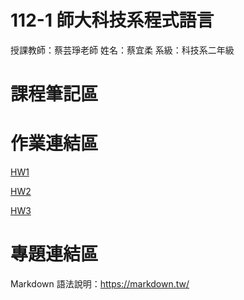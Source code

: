 # 112-1 師大科技系程式語言

授課教師：蔡芸琤老師
姓名：蔡宜柔
系級：科技系二年級

# 課程筆記區


# 作業連結區
[HW1](https://nbviewer.org/github/yerou16/yerou/blob/main/HW1.ipynb)

[HW2](https://github.com/yerou16/yerou/blob/main/HW2.ipynb)

[HW3](https://github.com/yerou16/yerou/blob/main/HW3.ipynb)



# 專題連結區
Markdown 語法說明：https://markdown.tw/
